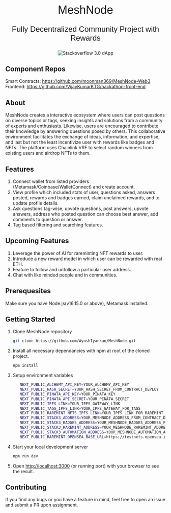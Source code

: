 <h1 align="center" style="font-size: 36px; font-weight: 500; font-family: DM Sans, sans-serif;">MeshNode</h1>
<p align="center" style="font-size: 24px; font-weight: 500; font-family: DM Sans, sans-serif;">Fully Decentralized Community Project with Rewards</p>

<p align="center">
  <img src="https://github.com/VijayKumarKTG/hackathon-front-end/assets/75990868/2cfcde1f-c187-4650-9164-14f5432d646c" alt="Stackoverflow 3.0 dApp">
</p>

## Component Repos
Smart Contracts: https://github.com/moonman369/MeshNode-Web3 <br />
Frontend: https://github.com/VijayKumarKTG/hackathon-front-end

## About
 MeshNode creates a interactive ecosystem where users can post questions on diverse topics or tags, seeking insights and solutions from a community of experts and enthusiasts. Likewise, users are encouraged to contribute their knowledge by answering questions posed by others. This collaborative environment facilitates the exchange of ideas, information, and expertise, and last but not the least incentivize user with rewards like badges and NFTs.
The platform uses Chainlink VRF to select random winners from existing users and airdrop NFTs to them.

## Features
1. Connect wallet from listed providers (Metamask/Coinbase/WalletConnect) and create account.
2. View profile which included stats of user, questions asked, answers posted, rewards and badges earned, claim unclaimed rewards, and to update profile details.
3. Ask questions tag-wise, upvote questions, post answers, upvote answers, address who posted question can choose best answer, add comments
   to question or answer.
4. Tag based filtering and searching features.

## Upcoming Features
1. Leverage the power of AI for rareminting NFT rewards to user.
2. Introduce a new reward model in which user can be rewarded with real ETH.
3. Feature to follow and unfollow a particular user address.
4. Chat with like minded people and in communities.

## Prerequesites
 Make sure you have Node.js(v16.15.0 or above), Metamask installed.

## Getting Started
1. Clone MeshNode repository 
   
   ```bash
   git clone https://github.com/AyushIyankan/MeshNode.git
   ```
2. Install all necessary dependancies with npm at root of the cloned project.

   ```bash
   npm install
   ```
3. Setup environment variables
   ```bash       
      NEXT_PUBLIC_ALCHEMY_API_KEY=YOUR_ALCHEMY_API_KEY
      NEXT_PUBLIC_HASH_SECRET=YOUR_HASH_SECRET_FROM_CONTRACT_DEPLOY
      NEXT_PUBLIC_PINATA_API_KEY=YOUR_PINATA_KEY
      NEXT_PUBLIC_PINATA_API_SECRET=YOUR_PINATA_SECRET
      NEXT_PUBLIC_IPFS_LINK=YOUR_IPFS_GATEWAY_LINK
      NEXT_PUBLIC_TAGS_IPFS_LINK=YOUR_IPFS_GATEWAY_FOR_TAGS
      NEXT_PUBLIC_RAREMINT_NFTS_IPFS_LINK=YOUR_IPFS_LINK_FOR_RAREMINT_NFTS
      NEXT_PUBLIC_STACK3_ADDRESS=YOUR_MESHNODE_ADDRESS_FROM_CONTRACT_DEPLOY
      NEXT_PUBLIC_STACK3_BADGES_ADDRESS=YOUR_MESHNODE_BADGES_ADDRESS_FROM_CONTRACT_DEPLOY
      NEXT_PUBLIC_STACK3_RAREMINT_ADDRESS=YOUR_MESHNODE_RAREMINT_ADDRESS_FROM_CONTRACT_DEPLOY
      NEXT_PUBLIC_STACK3_AUTOMATION_ADDRESS=YOUR_MESHNODE_AUTOMATION_ADDRESS_FROM_CONTRACT_DEPLOY
      NEXT_PUBLIC_RAREMINT_OPENSEA_BASE_URL=https://testnets.opensea.io/assets/mumbai/
   ```
5. Start your local development server
   ```bash
   npm run dev
   ```
4. Open [http://localhost:3000](http://localhost:3000) (or running port) with your browser to see the result.

## Contributing
 If you find any bugs or you have a feature in mind, feel free to open an issue and submit a PR upon assignment.
